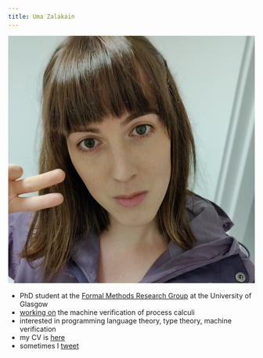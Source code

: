 ```yaml
---
title: Uma Zalakain
---
```


![a picture of me](/static/me.jpg)

- PhD student at the [Formal Methods Research Group][FMRG] at the University of Glasgow
- [working on][playground] the machine verification of process calculi
- interested in programming language theory, type theory, machine verification
- my CV is [here](/static/cv.pdf)
- sometimes I [tweet][twitter]

[FMRG]: http://www.dcs.gla.ac.uk/research/formalmethods/
[playground]: https://github.com/umazalakain/playground/
[twitter]: https://twitter.com/typer_uma/
